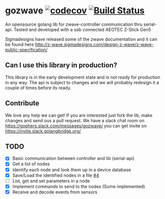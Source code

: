 # gozwave [![codecov](https://codecov.io/gh/justinkiang/gozwave/branch/master/graph/badge.svg)](https://codecov.io/gh/justinkiang/gozwave) [![Build Status](https://travis-ci.org/justinkiang/gozwave.svg?branch=master)](https://travis-ci.org/justinkiang/gozwave)
An opensource golang lib for zwave-controller communication thru serial-api. Tested and developed with a usb connected AEOTEC Z-Stick Gen5

Sigmadesigns have released some of the zwave documentation and it can be found here http://z-wave.sigmadesigns.com/design-z-wave/z-wave-public-specification/

## Can I use this library in production?
This library is in the early development state and is not ready for production in any way. The api is subject to changes and we will probably redesign it a couple of times before its ready.

## Contribute
We love any help we can get! If you are interested just fork the lib, make changes and send ous a pull request.
We have a slack chat room on https://gophers.slack.com/messages/gozwave/ you can get invite on https://invite.slack.golangbridge.org/

## TODO
- [x] Basic communication between controller and lib (serial-api)
- [x] Get a list of nodes
- [x] Identify each node and look them up in a device database
- [x] Save/Load the identified nodes in a file [#4](https://github.com/justinkiang/gozwave/issues/4)
- [ ] List, get and set parameters in a node
- [x] Implement commands to send to the nodes (Some implemented)
- [x] Receive and decode events from sensors
